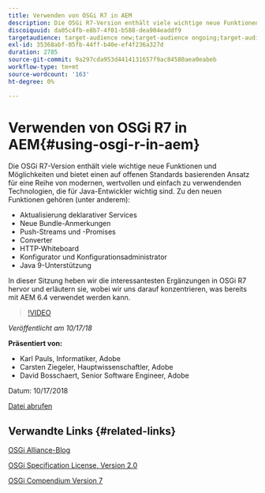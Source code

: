 ```yaml
---
title: Verwenden von OSGi R7 in AEM
description: Die OSGi R7-Version enthält viele wichtige neue Funktionen und Möglichkeiten und bietet einen auf offenen Standards basierenden Ansatz für eine Reihe von modernen, wertvollen und einfach zu verwendenden Technologien, die für Java-Entwickler wichtig sind.
discoiquuid: da05c4fb-e8b7-4f01-b588-dea904eaddf9
targetaudience: target-audience new;target-audience ongoing;target-audience upgrader
exl-id: 35368abf-05fb-44ff-b40e-ef4f236a327d
duration: 2785
source-git-commit: 9a297cda953d4414131657f9ac84580aea0eabeb
workflow-type: tm+mt
source-wordcount: '163'
ht-degree: 0%

---
```


# Verwenden von OSGi R7 in AEM{#using-osgi-r-in-aem}

Die OSGi R7-Version enthält viele wichtige neue Funktionen und Möglichkeiten und bietet einen auf offenen Standards basierenden Ansatz für eine Reihe von modernen, wertvollen und einfach zu verwendenden Technologien, die für Java-Entwickler wichtig sind.  Zu den neuen Funktionen gehören (unter anderem):

* Aktualisierung deklarativer Services
* Neue Bundle-Anmerkungen
* Push-Streams und -Promises
* Converter
* HTTP-Whiteboard
* Konfigurator und Konfigurationsadministrator
* Java 9-Unterstützung

In dieser Sitzung heben wir die interessantesten Ergänzungen in OSGi R7 hervor und erläutern sie, wobei wir uns darauf konzentrieren, was bereits mit AEM 6.4 verwendet werden kann.

>[!VIDEO](https://video.tv.adobe.com/v/25037/?quality=9)

*Veröffentlicht am 10/17/18*

**Präsentiert von:**

* Karl Pauls, Informatiker, Adobe
* Carsten Ziegeler, Hauptwissenschaftler, Adobe
* David Bosschaert, Senior Software Engineer, Adobe

Datum: 10/17/2018

[Datei abrufen](assets/aem-gems-osg-r7inaem-10172018.pdf)

## Verwandte Links {#related-links}

[OSGi Alliance-Blog](https://blog.osgi.org/2018/09/osgi-r7-highlights-blog-series.html)

[OSGi Specification License, Version 2.0](https://osgi.org/specification/osgi.core/7.0.0/index.html)

[OSGi Compendium Version 7](https://osgi.org/specification/osgi.cmpn/7.0.0/index.html)

<!--
[Get back to the Overview](https://helpx.adobe.com/experience-manager/kt/eseminars/gems/aem-index.html)
-->
